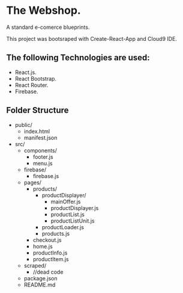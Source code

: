 # The Webshop.
A standard e-comerce blueprints.

This project was bootsraped with Create-React-App and Cloud9 IDE.

## The following Technologies are used:

* React.js.
* React Bootstrap.
* React Router.
* Firebase.

## Folder Structure


* public/ 
  * index.html
  * manifest.json
* src/
  * components/
    * footer.js
    * menu.js
  * firebase/
    * firebase.js
  * pages/
    * products/
        * productDisplayer/
          * mainOffer.js
          * productDisplayer.js
          * productList.js
          * productListUnit.js
        * productLoader.js
        * products.js
    * checkout.js
    * home.js
    * productInfo.js
    * productItem.js
  *  scraped/
      * //dead code
  * package.json
  * README.md
    
